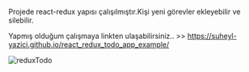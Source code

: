 Projede react-redux yapısı çalışılmıştır.Kişi yeni görevler ekleyebilir ve silebilir.

Yapmış olduğum çalışmaya linkten ulaşabilirsiniz.. >> https://suheyl-yazici.github.io/react_redux_todo_app_example/


![reduxTodo](https://user-images.githubusercontent.com/93797206/193275404-dde13894-a33f-4861-97b5-2d9152738849.gif)
